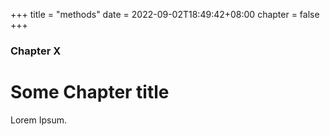 +++
title = "methods"
date = 2022-09-02T18:49:42+08:00
chapter = false
+++

### Chapter X

# Some Chapter title

Lorem Ipsum.
